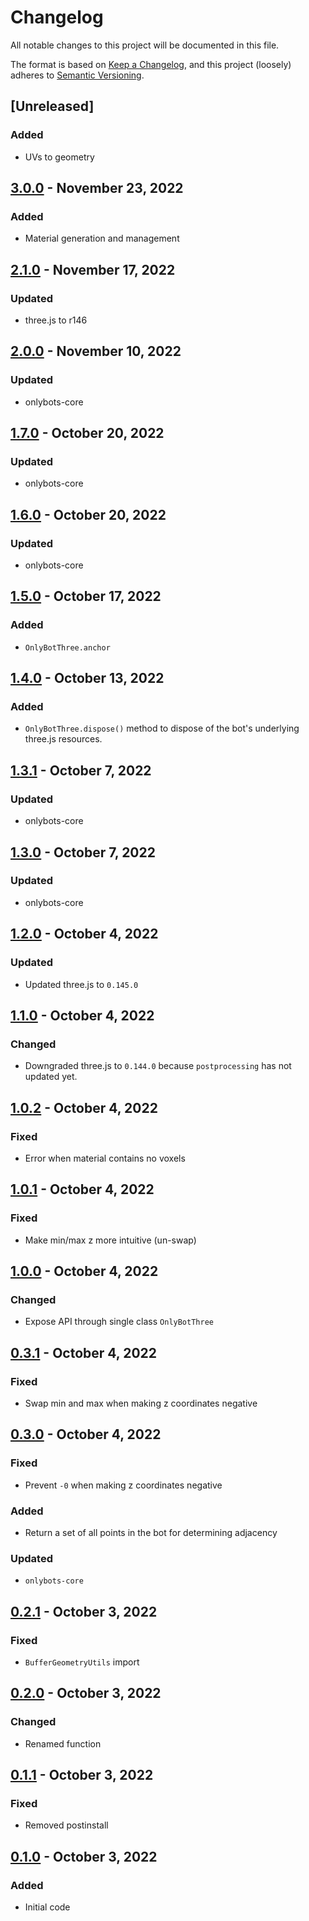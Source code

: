 # Changelog

All notable changes to this project will be documented in this file.

The format is based on [Keep a Changelog](https://keepachangelog.com/en/1.0.0/),
and this project (loosely) adheres to [Semantic Versioning](https://semver.org/spec/v2.0.0.html).

## [Unreleased]
### Added
* UVs to geometry

## [3.0.0](https://github.com/animavirtuality/onlybots-three/compare/2.1.0...3.0.0) - November 23, 2022
### Added
* Material generation and management

## [2.1.0](https://github.com/animavirtuality/onlybots-three/compare/2.0.0...2.1.0) - November 17, 2022
### Updated
* three.js to r146

## [2.0.0](https://github.com/animavirtuality/onlybots-three/compare/1.7.0...2.0.0) - November 10, 2022
### Updated
* onlybots-core

## [1.7.0](https://github.com/animavirtuality/onlybots-three/compare/1.6.0...1.7.0) - October 20, 2022
### Updated
* onlybots-core

## [1.6.0](https://github.com/animavirtuality/onlybots-three/compare/1.5.0...1.6.0) - October 20, 2022
### Updated
* onlybots-core

## [1.5.0](https://github.com/animavirtuality/onlybots-three/compare/1.4.0...1.5.0) - October 17, 2022
### Added
* `OnlyBotThree.anchor`

## [1.4.0](https://github.com/animavirtuality/onlybots-three/compare/1.3.1...1.4.0) - October 13, 2022
### Added
* `OnlyBotThree.dispose()` method to dispose of the bot's underlying three.js resources.

## [1.3.1](https://github.com/animavirtuality/onlybots-three/compare/1.3.0...1.3.1) - October 7, 2022
### Updated
* onlybots-core

## [1.3.0](https://github.com/animavirtuality/onlybots-three/compare/1.2.0...1.3.0) - October 7, 2022
### Updated
* onlybots-core

## [1.2.0](https://github.com/animavirtuality/onlybots-three/compare/1.1.0...1.2.0) - October 4, 2022
### Updated
* Updated three.js to `0.145.0`

## [1.1.0](https://github.com/animavirtuality/onlybots-three/compare/1.0.2...1.1.0) - October 4, 2022
### Changed
* Downgraded three.js to `0.144.0` because `postprocessing` has not updated yet.

## [1.0.2](https://github.com/animavirtuality/onlybots-three/compare/1.0.1...1.0.2) - October 4, 2022
### Fixed
* Error when material contains no voxels

## [1.0.1](https://github.com/animavirtuality/onlybots-three/compare/1.0.0...1.0.1) - October 4, 2022
### Fixed
* Make min/max z more intuitive (un-swap)

## [1.0.0](https://github.com/animavirtuality/onlybots-three/compare/0.3.1...1.0.0) - October 4, 2022
### Changed
* Expose API through single class `OnlyBotThree`

## [0.3.1](https://github.com/animavirtuality/onlybots-three/compare/0.3.0...0.3.1) - October 4, 2022
### Fixed
* Swap min and max when making z coordinates negative

## [0.3.0](https://github.com/animavirtuality/onlybots-three/compare/0.2.1...0.3.0) - October 4, 2022
### Fixed
* Prevent `-0` when making z coordinates negative
### Added
* Return a set of all points in the bot for determining adjacency
### Updated
* `onlybots-core`

## [0.2.1](https://github.com/animavirtuality/onlybots-three/compare/0.2.0...0.2.1) - October 3, 2022
### Fixed
* `BufferGeometryUtils` import

## [0.2.0](https://github.com/animavirtuality/onlybots-three/compare/0.1.1...0.2.0) - October 3, 2022
### Changed
* Renamed function

## [0.1.1](https://github.com/animavirtuality/onlybots-three/compare/0.1.0...0.1.1) - October 3, 2022
### Fixed
* Removed postinstall

## [0.1.0](https://github.com/animavirtuality/onlybots-three/compare/0.0.1...0.1.0) - October 3, 2022
### Added
* Initial code